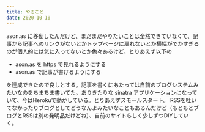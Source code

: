 ```yaml
---
title: やること
date: 2020-10-10
---
```

ason.as に移動したんだけど、まだまだやりたいことは全然できていなくて、記事から記事へのリンクがないとかトップページに戻れないとか横幅がでかすぎるのが個人的には気に入ってないとか色々あるけど、とりあえず以下の

* ason.as を https で見れるようにする
* ason.as で記事が書けるようにする

を達成できたので良しとする。記事を書くにあたっては自前のブログシステムみたいなのをちまちま書いてた。ありきたりな sinatra アプリケーションになっていて、今はHerokuで動かしている。とりあえずスモールスタート。
RSSを吐いてなかったりブログとしてどうなんよみたいなこともあるんだけど（もともとブログとRSSは別の発明品だけどね）、自前のサイトらしく少しずつDIYしていく。

